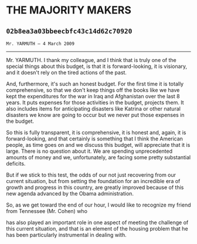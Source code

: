 # THE MAJORITY MAKERS
## `02b8ea3a03bbeecbfc43c14d62c70920`
`Mr. YARMUTH — 4 March 2009`

---


Mr. YARMUTH. I thank my colleague, and I think that is truly one of 
the special things about this budget, is that it is forward-looking, it 
is visionary, and it doesn't rely on the tired actions of the past.

And, furthermore, it's such an honest budget. For the first time it 
is totally comprehensive, so that we don't keep things off the books 
like we have kept the expenditures for the war in Iraq and Afghanistan 
over the last 8 years. It puts expenses for those activities in the 
budget, projects them. It also includes items for anticipating 
disasters like Katrina or other natural disasters we know are going to 
occur but we never put those expenses in the budget.

So this is fully transparent, it is comprehensive, it is honest and, 
again, it is forward-looking, and that certainly is something that I 
think the American people, as time goes on and we discuss this budget, 
will appreciate that it is large. There is no question about it. We are 
spending unprecedented amounts of money and we, unfortunately, are 
facing some pretty substantial deficits.

But if we stick to this test, the odds of our not just recovering 
from our current situation, but from setting the foundation for an 
incredible era of growth and progress in this country, are greatly 
improved because of this new agenda advanced by the Obama 
administration.

So, as we get toward the end of our hour, I would like to recognize 
my friend from Tennessee (Mr. Cohen) who


has also played an important role in one aspect of meeting the 
challenge of this current situation, and that is an element of the 
housing problem that he has been particularly instrumental in dealing 
with.